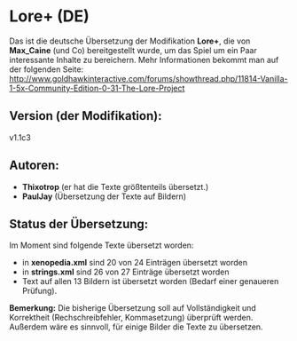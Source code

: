 Lore+ (DE)
==========
Das ist die deutsche Übersetzung der Modifikation **Lore+**, die von **Max_Caine** (und Co) bereitgestellt wurde, um das Spiel um ein Paar interessante Inhalte zu bereichern. Mehr Informationen bekommt man auf der folgenden Seite: http://www.goldhawkinteractive.com/forums/showthread.php/11814-Vanilla-1-5x-Community-Edition-0-31-The-Lore-Project

Version (der Modifikation): 
---------------------------
v1.1c3

Autoren:
--------
- **Thixotrop** (er hat die Texte größtenteils übersetzt.)
- **PaulJay** (Übersetzung der Texte auf Bildern)

Status der Übersetzung:
-----------------------
Im Moment sind folgende Texte übersetzt worden:
- in **xenopedia.xml** sind  20 von 24 Einträgen übersetzt worden
- in **strings.xml** sind 26 von 27 Einträge übersetzt worden
- Text auf allen 13 Bildern ist übersetzt worden (Bedarf einer genaueren Prüfung).

**Bemerkung:**
Die bisherige Übersetzung soll auf Vollständigkeit und Korrektheit (Rechschreibfehler, Kommasetzung) überprüft werden. Außerdem wäre es sinnvoll, für einige Bilder die Texte zu übersetzen.
